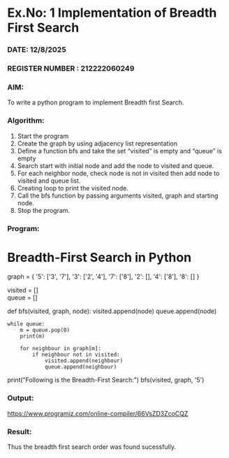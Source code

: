 # Ex.No: 1  Implementation of Breadth First Search 
### DATE: 12/8/2025                                                                            
### REGISTER NUMBER : 212222060249
### AIM: 
To write a python program to implement Breadth first Search. 
### Algorithm:
1. Start the program
2. Create the graph by using adjacency list representation
3. Define a function bfs and take the set “visited” is empty and “queue” is empty
4. Search start with initial node and add the node to visited and queue.
5. For each neighbor node, check node is not in visited then add node to visited and queue list.
6.  Creating loop to print the visited node.
7.   Call the bfs function by passing arguments visited, graph and starting node.
8.   Stop the program.
### Program:
# Breadth-First Search in Python
graph = {
    '5': ['3', '7'],
    '3': ['2', '4'],
    '7': ['8'],
    '2': [],
    '4': ['8'],
    '8': []
}

visited = []  
queue = []    

def bfs(visited, graph, node):
    visited.append(node)
    queue.append(node)

    while queue: 
        m = queue.pop(0)
        print(m)

        for neighbour in graph[m]:
            if neighbour not in visited:
                visited.append(neighbour)
                queue.append(neighbour)


print("Following is the Breadth-First Search:")
bfs(visited, graph, '5')










### Output:
https://www.programiz.com/online-compiler/66VsZD3ZcoCQZ


### Result:
Thus the breadth first search order was found sucessfully.
